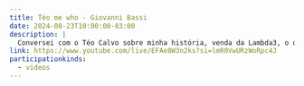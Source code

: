 ```yaml
---
title: Téo me who - Giovanni Bassi
date: 2024-08-23T10:00:00-03:00
description: |
  Conversei com o Téo Calvo sobre minha história, venda da Lambda3, o que estou fazendo e vários outros assuntos.
link: https://www.youtube.com/live/EFAe8W3n2ks?si=lmR0VwURzWoRpc4J
participationkinds:
  - videos
---
```

